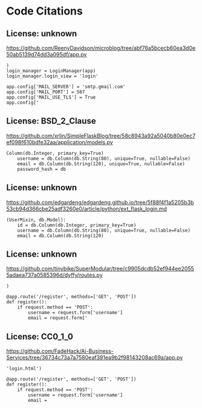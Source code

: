 # Code Citations

## License: unknown
https://github.com/ReenyDavidson/microblog/tree/abf76a5bcecb60ea3d0e50ab5139d74dd3a095df/app.py

```
)
login_manager = LoginManager(app)
login_manager.login_view = 'login'

app.config['MAIL_SERVER'] = 'smtp.gmail.com'
app.config['MAIL_PORT'] = 587
app.config['MAIL_USE_TLS'] = True
app.config['
```


## License: BSD_2_Clause
https://github.com/xrlin/SimpleFlaskBlog/tree/58c8943a92a5040b80e0ec7ef098f610bdfe32aa/application/models.py

```
Column(db.Integer, primary_key=True)
    username = db.Column(db.String(80), unique=True, nullable=False)
    email = db.Column(db.String(120), unique=True, nullable=False)
    password_hash = db
```


## License: unknown
https://github.com/edgardeng/edgardeng.github.io/tree/5f88f4f1a5205b3b53cb94d366cbe25adf3260e0/article/python/ext_flask_login.md

```
(UserMixin, db.Model):
    id = db.Column(db.Integer, primary_key=True)
    username = db.Column(db.String(80), unique=True, nullable=False)
    email = db.Column(db.String(120)
```


## License: unknown
https://github.com/tinybike/SuperModular/tree/c9905dcdb52ef944ee20555adaea737a0585396d/dyffy/routes.py

```
)

@app.route('/register', methods=['GET', 'POST'])
def register():
    if request.method == 'POST':
        username = request.form['username']
        email = request.form['
```


## License: CC0_1_0
https://github.com/FadeHack/Ai-Business-Services/tree/36734c73a7a7580eaf391ea9b2f98143208ac69a/app.py

```
'login.html')

@app.route('/register', methods=['GET', 'POST'])
def register():
    if request.method == 'POST':
        username = request.form['username']
        email =
```

